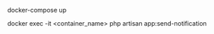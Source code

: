docker-compose up

docker exec -it <container_name> php artisan app:send-notification <phone> <email> <message>
